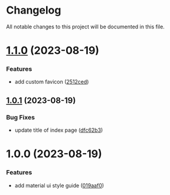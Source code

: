 # Changelog

All notable changes to this project will be documented in this file.

# [1.1.0](https://github.com/YasminTeles/new-frontend/compare/1.0.1...1.1.0) (2023-08-19)


### Features

* add custom favicon ([2512ced](https://github.com/YasminTeles/new-frontend/commit/2512cedcc732d3a03e5b0b0a6d767bd99c8d9372))

## [1.0.1](https://github.com/YasminTeles/new-frontend/compare/1.0.0...1.0.1) (2023-08-19)


### Bug Fixes

* update title of index page ([dfc62b3](https://github.com/YasminTeles/new-frontend/commit/dfc62b31b2fa6ae9d1e45c0da8b4b510052fcbda))

# 1.0.0 (2023-08-19)


### Features

* add material ui style guide ([019aaf0](https://github.com/YasminTeles/new-frontend/commit/019aaf0117972dbedd5c0dd3f7961acf0af69924))
